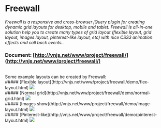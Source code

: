 
# Freewall

_Freewall is a responsive and cross-browser jQuery plugin for creating dynamic grid layouts for desktop, mobile and tablet. Freewall is all-in-one solution help you to create many types of grid layout (flexible layout, grid layout, images layout, pinterest-like layout, etc) with nice CSS3 animation effects and call back events.._
<br>
### Document: [http://vnjs.net/www/project/freewall/](http://vnjs.net/www/project/freewall/)
<br>
Some example layouts can be created by Freewall:
<br>
##### [Flexible layout](http://vnjs.net/www/project/freewall/demo/flex-layout.html)
<img src='https://raw.github.com/kombai/freewall/master/demo/i/flex.png'>
<br>
##### [Normal grid](http://vnjs.net/www/project/freewall/demo/normal-grid.html)
<img src='https://raw.github.com/kombai/freewall/master/demo/i/metro.png'>
<br>
##### [Images show](http://vnjs.net/www/project/freewall/demo/image-layout.html)
<img src='https://raw.github.com/kombai/freewall/master/demo/i/images.png'>
<br>
##### [Pinterest-like](http://vnjs.net/www/project/freewall/demo/pinterest-layout.html)
<img src='https://raw.github.com/kombai/freewall/master/demo/i/pinterest.png'>


